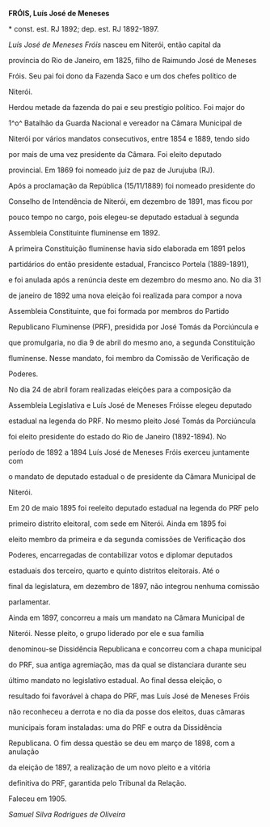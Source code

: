 **FRÓIS, Luís José de Meneses**



\* const. est. RJ 1892; dep. est. RJ 1892-1897.



*Luís José de Meneses Fróis* nasceu em Niterói, então capital da

província do Rio de Janeiro, em 1825, filho de Raimundo José de Meneses

Fróis. Seu pai foi dono da Fazenda Saco e um dos chefes político de

Niterói.



Herdou metade da fazenda do pai e seu prestígio político. Foi major do

1^o^ Batalhão da Guarda Nacional e vereador na Câmara Municipal de

Niterói por vários mandatos consecutivos, entre 1854 e 1889, tendo sido

por mais de uma vez presidente da Câmara. Foi eleito deputado

provincial. Em 1869 foi nomeado juiz de paz de Jurujuba (RJ).



Após a proclamação da República (15/11/1889) foi nomeado presidente do

Conselho de Intendência de Niterói, em dezembro de 1891, mas ficou por

pouco tempo no cargo, pois elegeu-se deputado estadual à segunda

Assembleia Constituinte fluminense em 1892.



A primeira Constituição fluminense havia sido elaborada em 1891 pelos

partidários do então presidente estadual, Francisco Portela (1889-1891),

e foi anulada após a renúncia deste em dezembro do mesmo ano. No dia 31

de janeiro de 1892 uma nova eleição foi realizada para compor a nova

Assembleia Constituinte, que foi formada por membros do Partido

Republicano Fluminense (PRF), presidida por José Tomás da Porciúncula e

que promulgaria, no dia 9 de abril do mesmo ano, a segunda Constituição

fluminense. Nesse mandato, foi membro da Comissão de Verificação de

Poderes.



No dia 24 de abril foram realizadas eleições para a composição da

Assembleia Legislativa e Luís José de Meneses Fróisse elegeu deputado

estadual na legenda do PRF. No mesmo pleito José Tomás da Porciúncula

foi eleito presidente do estado do Rio de Janeiro (1892-1894). No

período de 1892 a 1894 Luís José de Meneses Fróis exerceu juntamente com

o mandato de deputado estadual o de presidente da Câmara Municipal de

Niterói.



Em 20 de maio 1895 foi reeleito deputado estadual na legenda do PRF pelo

primeiro distrito eleitoral, com sede em Niterói. Ainda em 1895 foi

eleito membro da primeira e da segunda comissões de Verificação dos

Poderes, encarregadas de contabilizar votos e diplomar deputados

estaduais dos terceiro, quarto e quinto distritos eleitorais. Até o

final da legislatura, em dezembro de 1897, não integrou nenhuma comissão

parlamentar.



Ainda em 1897, concorreu a mais um mandato na Câmara Municipal de

Niterói. Nesse pleito, o grupo liderado por ele e sua família

denominou-se Dissidência Republicana e concorreu com a chapa municipal

do PRF, sua antiga agremiação, mas da qual se distanciara durante seu

último mandato no legislativo estadual. Ao final dessa eleição, o

resultado foi favorável à chapa do PRF, mas Luís José de Meneses Fróis

não reconheceu a derrota e no dia da posse dos eleitos, duas câmaras

municipais foram instaladas: uma do PRF e outra da Dissidência

Republicana. O fim dessa questão se deu em março de 1898, com a anulação

da eleição de 1897, a realização de um novo pleito e a vitória

definitiva do PRF, garantida pelo Tribunal da Relação.



Faleceu em 1905.



*Samuel Silva Rodrigues de Oliveira*



